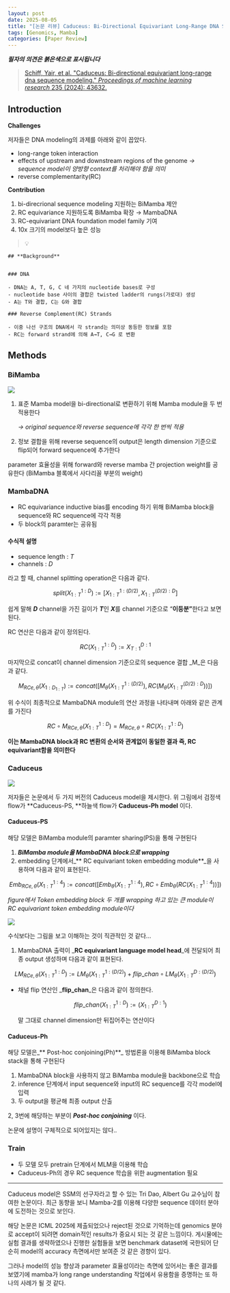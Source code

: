 ```yaml
---
layout: post
date: 2025-08-05
title: "[논문 리뷰] Caduceus: Bi-Directional Equivariant Long-Range DNA Sequence Modeling"
tags: [Genomics, Mamba]
categories: [Paper Review]
---
```


<span class="notion-red">_**필자의 의견은 붉은색으로 표시됩니다**_</span>


> [Schiff, Yair, et al. "Caduceus: Bi-directional equivariant long-range dna sequence modeling." ](https://pmc.ncbi.nlm.nih.gov/articles/PMC12189541/)[_Proceedings of machine learning research_](https://pmc.ncbi.nlm.nih.gov/articles/PMC12189541/)[ 235 (2024): 43632.](https://pmc.ncbi.nlm.nih.gov/articles/PMC12189541/)



## Introduction


**Challenges**


저자들은 DNA modeling의 과제를 아래와 같이 꼽았다.

- long-range token interaction
- effects of upstream and downstream regions of the genome 
_→ sequence model이 양방향 context를 처리해야 함을 의미_
- reverse complementarity(RC)

**Contribution**

1. bi-direcrional sequence modeling 지원하는 BiMamba 제안
1. RC equivariance 지원하도록 BiMamba 확장 → MambaDNA
1. RC-equivariant DNA foundation model family 기여
1. 10x 크기의 model보다 높은 성능

> 💡 


	## **Background**


	### DNA

	- DNA는 A, T, G, C 네 가지의 nucleotide bases로 구성
	- nucleotide base 사이의 결합은 twisted ladder의 rungs(가로대) 생성
	- A는 T와 결합, C는 G와 결합

	### Reverse Complement(RC) Strands

	- 이중 나선 구조의 DNA에서 각 strand는 의미상 동등한 정보를 포함
	- RC는 forward strand에 의해 A→T, C→G 로 변환


## Methods



### BiMamba


![](https://prod-files-secure.s3.us-west-2.amazonaws.com/542b861c-36a8-4051-84e5-8804b6728dba/2c247d59-7815-4980-99f0-8f0d21f445a7/image.png?X-Amz-Algorithm=AWS4-HMAC-SHA256&X-Amz-Content-Sha256=UNSIGNED-PAYLOAD&X-Amz-Credential=ASIAZI2LB466WC4W757H%2F20250904%2Fus-west-2%2Fs3%2Faws4_request&X-Amz-Date=20250904T110108Z&X-Amz-Expires=3600&X-Amz-Security-Token=IQoJb3JpZ2luX2VjEPP%2F%2F%2F%2F%2F%2F%2F%2F%2F%2FwEaCXVzLXdlc3QtMiJHMEUCIQCqp1BRssU8m2haez72MWi7khpho0mDArLHiyRZnKWGGwIgIUc61qcfFB8vSO72O1uKwYcXX1WRMK17C8XN03iDaBAq%2FwMIXBAAGgw2Mzc0MjMxODM4MDUiDI20DLn6JX4Lnp%2FXeyrcA4MBjuSikAZklmGXhh%2BnH%2FFtTijZR6IfVA9Z6ZiROhgCcLJACjkyDpRINJaIe2BqDnTS1Q4Y5TsRFhRFu0DP8sfmmnu4%2BjLwz2DbFukix2Wfbp9bQWvJikKdnpZqS8og%2F6oE0uKFrUSYdfBTVmkUSqSmi8Xso9ygdG%2FByMYBBbhlbqRw%2F0szoAQaSIf%2B%2BJjbMMMyP1%2BSKEBKdisZctZI%2B9wLTJ8PoKIgqL860chZZfQDugWPD%2FFzvRwXbNADC4ATs%2BWr8RIT9KQmZPTvM8I6jGo8LnOX2xZ6SeJ%2Bv8T3DpPjnkTQ0pzOmMCOsS3hc4KaqPZhdLgRPXQLJK1JADDALJZ%2FQ7UbMgXlmIkHxqxplzeWw1l7FBKx5whvrTkJ5WOqb8m4jGB8UxmjluiIYhImdSkwGEHUp9n8iFKKSyXi%2Fq0UQvwLsrpLTQ84QqtRwMadIVB1%2BpFiH5Lu9l5uPWWtju%2BPvbaxnsYAZ25gTiYtOx7%2BkZ9L%2Fy11QMFp4TsTlkLs9vp8%2BW8iTMyj%2FheRYXznpQj9XM48BxQQT5UUSY3%2FAYtFKfKANWzc82tnx8Y2Ay9HFZrezqPZB0kAPqgHVFJpCy8UnY2K5ItQUUb6V9sVmABsyzC89IcakN5t8HfmMPXX5cUGOqUBn5ZELfr%2B0U048itaDmEgeFjnRXoZ0C11BVBtdqozqjvxnOBtKowTj3j%2FGz%2BqLOYuOP9mNdj0f5tT%2FXdyYI8vhSXjtVdP3gpV2mF8QLTIk1O9cXH58ZZCo5e6z3qalN9nby9gnREpwUSybqrnF9N26aPGlPDFKsVDfSXndCi2%2FfmRoHyHZs1cwLLLFlDM0lMBMNQk0llH6IhYFsNwFvK6pHhhURQc&X-Amz-Signature=5e502d91404a97afee6c342f94fe48468e7033eca9b40a43142c655c68d76706&X-Amz-SignedHeaders=host&x-amz-checksum-mode=ENABLED&x-id=GetObject)

1. 표준 Mamba model을 bi-directional로 변환하기 위해 Mamba module을 두 번 적용한다

	_→ original sequence와 reverse sequence에 각각 한 번씩 적용_

1. 정보 결합을 위해 reverse sequence의 output은 length dimension 기준으로 flip되어 forward sequence에 추가한다

parameter 효율성을 위해 forward와 reverse mamba 간 projection weight를 공유한다 (BiMamba 블록에서 사다리꼴 부분의 weight)



### MambaDNA

- RC equivariance inductive bias를 encoding 하기 위해 BiMamba block을 sequence와 RC sequence에 각각 적용
- 두 block의 paramter는 공유됨


#### 수식적 설명

- sequence length : _T_
- channels : _D_

라고 할 때,  channel splitting operation은 다음과 같다.


$$
split(X^{1:D}_{1:T}):=[X^{1:(D/2)}_{1:T},X^{(D/2):D}_{1:T}]
$$


<span class="notion-red">쉽게 말해 </span><span class="notion-red">_**D**_</span><span class="notion-red"> channel을 가진 길이가 </span><span class="notion-red">_**T**_</span><span class="notion-red">인 </span><span class="notion-red">_**X**_</span><span class="notion-red">를 channel 기준으로 “</span><span class="notion-red">**이등분”**</span><span class="notion-red">한다고 보면 된다.</span>


RC 연산은 다음과 같이 정의된다.


$$
RC(X^{1:D}_{1:T}):=X^{D:1}_{T:1}
$$


마지막으로 concat이 channel dimension 기준으로의 sequence 결합 _M_은 다음과 같다.


$$
M_{RCe,\theta}(X_{1:D_{1:T}}):=concat([M_{\theta}(X^{1:(D/2)}_{1:T}),RC(M_{\theta}(X^{(D/2):D}_{1:T}))])
$$


위 수식이 최종적으로 MambaDNA module의 연산 과정을 나타내며 아래와 같은 관계를 가진다


$$
RC\circ M_{RCe,\theta}(X^{1:D}_{1:T}) = M_{RCe,\theta} \circ RC(X^{1:D}_{1:T})
$$


**이는 MambaDNA block과 RC 변환의 순서와 관계없이 동일한 결과 즉, RC equivariant함을 의미한다**



### Caduceus


![](https://prod-files-secure.s3.us-west-2.amazonaws.com/542b861c-36a8-4051-84e5-8804b6728dba/f94a60d7-8145-473b-aef9-7c68d3ec604a/image.png?X-Amz-Algorithm=AWS4-HMAC-SHA256&X-Amz-Content-Sha256=UNSIGNED-PAYLOAD&X-Amz-Credential=ASIAZI2LB466WC4W757H%2F20250904%2Fus-west-2%2Fs3%2Faws4_request&X-Amz-Date=20250904T110108Z&X-Amz-Expires=3600&X-Amz-Security-Token=IQoJb3JpZ2luX2VjEPP%2F%2F%2F%2F%2F%2F%2F%2F%2F%2FwEaCXVzLXdlc3QtMiJHMEUCIQCqp1BRssU8m2haez72MWi7khpho0mDArLHiyRZnKWGGwIgIUc61qcfFB8vSO72O1uKwYcXX1WRMK17C8XN03iDaBAq%2FwMIXBAAGgw2Mzc0MjMxODM4MDUiDI20DLn6JX4Lnp%2FXeyrcA4MBjuSikAZklmGXhh%2BnH%2FFtTijZR6IfVA9Z6ZiROhgCcLJACjkyDpRINJaIe2BqDnTS1Q4Y5TsRFhRFu0DP8sfmmnu4%2BjLwz2DbFukix2Wfbp9bQWvJikKdnpZqS8og%2F6oE0uKFrUSYdfBTVmkUSqSmi8Xso9ygdG%2FByMYBBbhlbqRw%2F0szoAQaSIf%2B%2BJjbMMMyP1%2BSKEBKdisZctZI%2B9wLTJ8PoKIgqL860chZZfQDugWPD%2FFzvRwXbNADC4ATs%2BWr8RIT9KQmZPTvM8I6jGo8LnOX2xZ6SeJ%2Bv8T3DpPjnkTQ0pzOmMCOsS3hc4KaqPZhdLgRPXQLJK1JADDALJZ%2FQ7UbMgXlmIkHxqxplzeWw1l7FBKx5whvrTkJ5WOqb8m4jGB8UxmjluiIYhImdSkwGEHUp9n8iFKKSyXi%2Fq0UQvwLsrpLTQ84QqtRwMadIVB1%2BpFiH5Lu9l5uPWWtju%2BPvbaxnsYAZ25gTiYtOx7%2BkZ9L%2Fy11QMFp4TsTlkLs9vp8%2BW8iTMyj%2FheRYXznpQj9XM48BxQQT5UUSY3%2FAYtFKfKANWzc82tnx8Y2Ay9HFZrezqPZB0kAPqgHVFJpCy8UnY2K5ItQUUb6V9sVmABsyzC89IcakN5t8HfmMPXX5cUGOqUBn5ZELfr%2B0U048itaDmEgeFjnRXoZ0C11BVBtdqozqjvxnOBtKowTj3j%2FGz%2BqLOYuOP9mNdj0f5tT%2FXdyYI8vhSXjtVdP3gpV2mF8QLTIk1O9cXH58ZZCo5e6z3qalN9nby9gnREpwUSybqrnF9N26aPGlPDFKsVDfSXndCi2%2FfmRoHyHZs1cwLLLFlDM0lMBMNQk0llH6IhYFsNwFvK6pHhhURQc&X-Amz-Signature=2d98297157c9488dc91a8fc983c4f4a52cf7c9d01fc0e0b80f4c40f82881b8ed&X-Amz-SignedHeaders=host&x-amz-checksum-mode=ENABLED&x-id=GetObject)


저자들은 논문에서 두 가지 버전의 Caduceus model을 제시한다. 위 그림에서 검정색 flow가 **Caduceus-PS, **하늘색 flow가 **Caduceus-Ph model** 이다.



#### Caduceus-PS


해당 모델은 BiMamba module의 paramter sharing(PS)을 통해 구현된다

1. _**BiMamba module을 MambaDNA block으로 wrapping**_
1. embedding 단계에서_** RC equivariant token embedding module**_을 사용하며 다음과 같이 표현된다.

$$
Emb_{RCe,\theta}(X^{1:4}_{1:T}):=concat([Emb_{\theta}(X^{1:4}_{1:T}),RC \circ Emb_{\theta}(RC(X^{1:4}_{1:T}))])
$$


_figure에서 Token embedding block 두 개를 wrapping 하고 있는 큰 module이 RC equivariant token embedding module이다_


![](https://prod-files-secure.s3.us-west-2.amazonaws.com/542b861c-36a8-4051-84e5-8804b6728dba/b175e4da-71eb-4e91-8c23-a06dabe673c9/image.png?X-Amz-Algorithm=AWS4-HMAC-SHA256&X-Amz-Content-Sha256=UNSIGNED-PAYLOAD&X-Amz-Credential=ASIAZI2LB466WC4W757H%2F20250904%2Fus-west-2%2Fs3%2Faws4_request&X-Amz-Date=20250904T110108Z&X-Amz-Expires=3600&X-Amz-Security-Token=IQoJb3JpZ2luX2VjEPP%2F%2F%2F%2F%2F%2F%2F%2F%2F%2FwEaCXVzLXdlc3QtMiJHMEUCIQCqp1BRssU8m2haez72MWi7khpho0mDArLHiyRZnKWGGwIgIUc61qcfFB8vSO72O1uKwYcXX1WRMK17C8XN03iDaBAq%2FwMIXBAAGgw2Mzc0MjMxODM4MDUiDI20DLn6JX4Lnp%2FXeyrcA4MBjuSikAZklmGXhh%2BnH%2FFtTijZR6IfVA9Z6ZiROhgCcLJACjkyDpRINJaIe2BqDnTS1Q4Y5TsRFhRFu0DP8sfmmnu4%2BjLwz2DbFukix2Wfbp9bQWvJikKdnpZqS8og%2F6oE0uKFrUSYdfBTVmkUSqSmi8Xso9ygdG%2FByMYBBbhlbqRw%2F0szoAQaSIf%2B%2BJjbMMMyP1%2BSKEBKdisZctZI%2B9wLTJ8PoKIgqL860chZZfQDugWPD%2FFzvRwXbNADC4ATs%2BWr8RIT9KQmZPTvM8I6jGo8LnOX2xZ6SeJ%2Bv8T3DpPjnkTQ0pzOmMCOsS3hc4KaqPZhdLgRPXQLJK1JADDALJZ%2FQ7UbMgXlmIkHxqxplzeWw1l7FBKx5whvrTkJ5WOqb8m4jGB8UxmjluiIYhImdSkwGEHUp9n8iFKKSyXi%2Fq0UQvwLsrpLTQ84QqtRwMadIVB1%2BpFiH5Lu9l5uPWWtju%2BPvbaxnsYAZ25gTiYtOx7%2BkZ9L%2Fy11QMFp4TsTlkLs9vp8%2BW8iTMyj%2FheRYXznpQj9XM48BxQQT5UUSY3%2FAYtFKfKANWzc82tnx8Y2Ay9HFZrezqPZB0kAPqgHVFJpCy8UnY2K5ItQUUb6V9sVmABsyzC89IcakN5t8HfmMPXX5cUGOqUBn5ZELfr%2B0U048itaDmEgeFjnRXoZ0C11BVBtdqozqjvxnOBtKowTj3j%2FGz%2BqLOYuOP9mNdj0f5tT%2FXdyYI8vhSXjtVdP3gpV2mF8QLTIk1O9cXH58ZZCo5e6z3qalN9nby9gnREpwUSybqrnF9N26aPGlPDFKsVDfSXndCi2%2FfmRoHyHZs1cwLLLFlDM0lMBMNQk0llH6IhYFsNwFvK6pHhhURQc&X-Amz-Signature=9d45d3b215c7408cf338dabaa4e68d885a8382cb8f8f005d86af82a7e75c4e04&X-Amz-SignedHeaders=host&x-amz-checksum-mode=ENABLED&x-id=GetObject)


<span class="notion-red">수식보다는 그림을 보고 이해하는 것이 직관적인 것 같다…</span>

1. MambaDNA 출력이 _**RC equivariant language model head**_에 전달되어 최종 output 생성하며 다음과 같이 표현된다.

$$
LM_{RCe,\theta}(X^{1:D}_{1:T}):= LM_{\theta}(X^{1:(D/2)}_{1:T})+flip\_chan\circ LM_{\theta}(X^{D:(D/2)}_{1:T})
$$

- 채널 flip 연산인 _**flip\_chan**_은 다음과 같이 정의한다.

	$$
	flip\_chan(X^{1:D}_{1:T}):=(X^{D:1}_{1:T})
	$$


	말 그대로 channel dimension만 뒤집어주는 연산이다



#### Caduceus-Ph


해당 모델은_** Post-hoc conjoining(Ph)**_ 방법론을 이용해 BiMamba block stack을 통해 구현된다

1. MambaDNA block을 사용하지 않고 BiMamba module을 backbone으로 학습
1. inference 단계에서 input sequence와 input의 RC sequence를 각각 model에 입력
1. 두 output을 평균해 최종 output 산출

2, 3번에 해당하는 부분이 _**Post-hoc conjoining**_ 이다.


<span class="notion-red">논문에 설명이 구체적으로 되어있지는 않다..</span>



### Train

- 두 모델 모두 pretrain 단계에서 MLM을 이용해 학습
- Caduceus-Ph의 경우 RC sequence 학습을 위한 augmentation 필요

---


<span class="notion-red">Caduceus model은 SSM의 선구자라고 할 수 있는 Tri Dao, Albert Gu 교수님이 참여한 논문이다. 최근 동향을 보니 Mamba-2를 이용해 다양한 sequence 데이터 분야에 도전하는 것으로 보인다.</span>


<span class="notion-red">해당 논문은 ICML 2025에 제출되었으나 reject된 것으로 기억하는데 genomics 분야로 accept이 되려면 domain적인 results가 중요시 되는 것 같은 느낌이다. 게시물에는 실험 결과를 생략하였으나 진행한 실험들을 보면 benchmark dataset에 국한되어 단순히 model의 accuracy 측면에서만 보여준 것 같은 경향이 있다.</span>


<span class="notion-red">그러나 model의 성능 향상과 parameter 효율성이라는 측면에 있어서는 좋은 결과를 보였기에 mamba가 long range understanding 작업에서 유용함을 증명하는 또 하나의 사례가 될 것 같다.</span>

